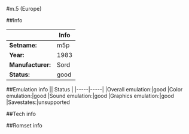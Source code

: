 #m.5 (Europe)

##Info

||Info|
|-----|-----|
|**Setname:**|m5p
|**Year:**|1983
|**Manufacturer:**|Sord
|**Status:**|good

##Emulation info
|| Status |
|-----|-----|
|Overall emulation:|good
|Color emulation:|good
|Sound emulation:|good
|Graphics emulation:|good
|Savestates:|unsupported

##Tech info

##Romset info

<!--- START OF EDITED COMMENT DO NOT TOUCH TEXT ABOVE-->
